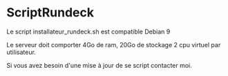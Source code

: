 # ScriptRundeck
Le script installateur_rundeck.sh est compatible Debian 9

Le serveur doit comporter 4Go de ram, 20Go de stockage 2 cpu virtuel par utilisateur.

Si vous avez besoin d'une mise à jour de se script contacter moi.
